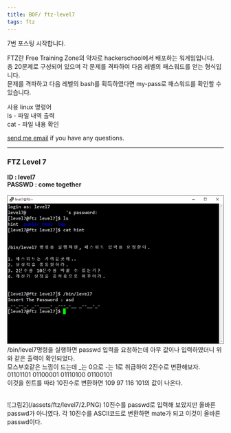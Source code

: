 ```yaml
---
title: BOF/ ftz-level7
tags: ftz
---
```


7번 포스팅 시작합니다.

FTZ란 Free Training Zone의 약자로 hackerschool에서 배포하는 워게임입니다.  
총 20문제로 구성되어 있으며 각 문제를 격파하여 다음 레벨의 패스워드를 얻는 형식입니다.  
문제를 격파하고 다음 레벨의 bash를 획득하였다면 my-pass로 패스워드를 확인할 수 있습니다.  

사용 linux 명령어  
ls - 파일 내역 출력  
cat - 파일 내용 확인  

[send me email](mailto:jewel7492@gmail.com) if you have any questions.

<!--more-->

---
### FTZ Level 7
**ID : level7**  
**PASSWD : come together**         
<br />
![그림1](/assets/ftz/level7/1.PNG)  
/bin/level7명령을 실행하면 passwd 입력을 요청하는데 아무 값이나 입력하였더니 위와 같은 출력이 확인되었다.  
모스부호같은 느낌이 드는데 _는 0으로 -는 1로 취급하여 2진수로 변환해보자.  
01101101 01100001 01110100 01100101  
이것을 힌트를 따라 10진수로 변환하면 109 97 116 101의 값이 나온다.  

<br />
![그림2](/assets/ftz/level7/2.PNG)  
10진수를 passwd로 입력해 보았지만 올바른 passwd가 아니였다.  
각 10진수를 ASCII코드로 변환하면 mate가 되고 이것이 올바른 passwd이다.  